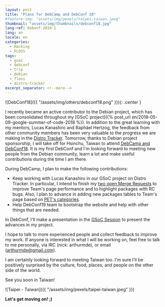 ```yaml
---
layout: post
title: "Plans for DebCamp and DebConf 18"
#feature-img: "assets/img/pexels/taipei-taiwan.jpeg"
thumbnail: "assets/img/thumbnails/debconf18.jpg"
lang-ref: debonf-2018-1
lang: en
locale: en
categories:
  - Hacking
  - FLOSS
tags:
  - gsoc
  - debconf
  - trip
  - debian
  - floss
  - distro-tracker
excerpt_separator: <!--more-->
---
```


![DebConf18]({{ "/assets/img/others/debconf18.png" }}){: .center }


I recently became an active contributor to the Debian project, which has been
consolidated throughout my
[GSoC project]({% post_url en/2018-05-09-google-summer-of-code-2018 %}).
In addition to the great learning with my mentors, Lucas Kanashiro and Raphäel
Hertzog, the feedback from other community members has been very valuable to
the progress we are making in the [Distro Tracker](http://tracker.debian.org).
Tomorrow, thanks to Debian project sponsorship, I will take off for Hsinchu, Taiwan
to attend [DebCamp and DebConf18](https://debconf18.debconf.org). It is my
first DebConf and I'm looking forward to meeting new people from the Debian
community, learn a lot and make useful contributions during the time I am there.

<!--more-->

During DebCamp, I plan to make the following contributions: 

* Keep working with Lucas Kanashiro in our GSoC project on Distro Tracker.
In particular, I intend to finish my
[two open Merge Requests](https://salsa.debian.org/qa/distro-tracker/merge_requests/)
to improve Team's page performance and to highlight packages with RC bugs.
Also, I plan to advance in adding new packages tables to Team's page based
on [PET's categories](https://salsa.debian.org/arthurmde-guest/gsoc-2018/blob/master/images/PET-tables.png).
* Help  DebConf19 team to bootstrap the website and help with other things
that are needed.

In DebConf, I'll make a presentation in the [GSoC Session](https://debconf18.debconf.org/talks/125-gsoc-session/)
to present the advances in my project.

I hope to talk to more experienced people and collect feedback to improve my
work. If anyone is interested in what I will be working on, feel free to talk
to me personally, via IRC (nick: arthurmde), or email (arthurmde@gmail.com).

I am certainly looking forward to meeting Taiwan too. I'm sure I'll be
positively surprised by the culture, food, places, and people on the 
other side of the world.

See you soon in Taiwan!

![Taipei - Taiwan]({{ "/assets/img/pexels/taipei-taiwan.jpeg" }})


<span>**Let's get moving on! ;)**</span>
